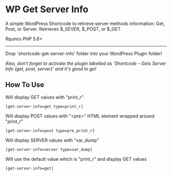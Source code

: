 # WP Get Server Info
A simple WordPress Shortcode to retrieve server methods information: Get, Post, or Server. Retrieves $_SEVER, $_POST, or $_GET.

*Rquires PHP 5.6+*

---

Drop 'shortcode-get-server-info' folder into your WordPress Plugin folder!

*Also, don't forget to activate the plugin labelled as 'Shortcode - Gets Server Info (get, post, server)' and it's good to go!*

## How To Use

Will display GET values with "print_r"

```
[get-server-info=get type=print_r]
```

Will display POST values with "&lt;pre&gt;" HTML element wrapped around "print_r"

```
[get-server-info=post type=pre_print_r]
```

Will display SERVER values with "var_dump"

```
[get-server-info=server type=var_dump]
```

Will use the default value which is "print_r" and display GET values

```
[get-server-info=get]
```
